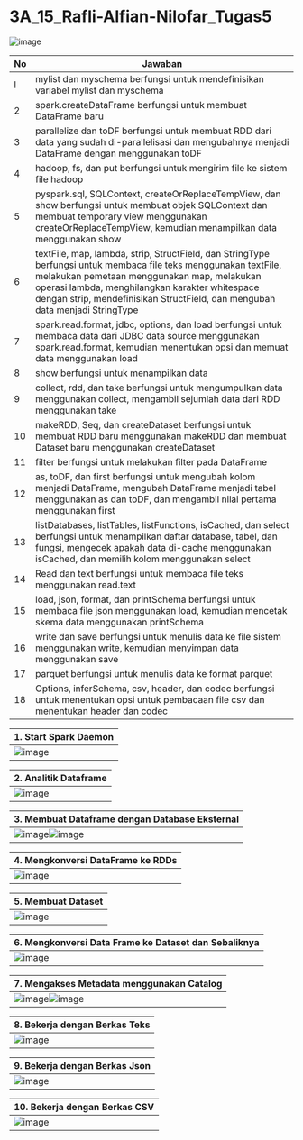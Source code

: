 # 3A_15_Rafli-Alfian-Nilofar_Tugas5
![image](https://user-images.githubusercontent.com/95726593/234888630-adddfa09-d207-45a5-a467-7df5423aa65f.png)

| No            | Jawaban       |
| ------------- | ------------- |
|       l       | mylist dan myschema berfungsi untuk mendefinisikan variabel mylist dan myschema |
|       2       | spark.createDataFrame berfungsi untuk membuat DataFrame baru |
|       3       | parallelize dan toDF berfungsi untuk membuat RDD dari data yang sudah di-parallelisasi dan mengubahnya menjadi DataFrame dengan menggunakan toDF |
|       4       | hadoop, fs, dan put berfungsi untuk mengirim file ke sistem file hadoop |
|       5       | pyspark.sql, SQLContext, createOrReplaceTempView, dan show berfungsi untuk membuat objek SQLContext dan membuat temporary view menggunakan createOrReplaceTempView, kemudian menampilkan data menggunakan show |
|       6       | textFile, map, lambda, strip, StructField, dan StringType berfungsi untuk membaca file teks menggunakan textFile, melakukan pemetaan menggunakan map, melakukan operasi lambda, menghilangkan karakter whitespace dengan strip, mendefinisikan StructField, dan mengubah data menjadi StringType |
|       7       | spark.read.format, jdbc, options, dan load berfungsi untuk membaca data dari JDBC data source menggunakan spark.read.format, kemudian menentukan opsi dan memuat data menggunakan load |
|       8       | show berfungsi untuk menampilkan data |
|       9       | collect, rdd, dan take berfungsi untuk mengumpulkan data menggunakan collect, mengambil sejumlah data dari RDD menggunakan take |
|      10       | makeRDD, Seq, dan createDataset berfungsi untuk membuat RDD baru menggunakan makeRDD dan membuat Dataset baru menggunakan createDataset |
|      11       | filter berfungsi untuk melakukan filter pada DataFrame |
|      12       | as, toDF, dan first berfungsi untuk mengubah kolom menjadi DataFrame, mengubah DataFrame menjadi tabel menggunakan as dan toDF, dan mengambil nilai pertama menggunakan first |
|      13       | listDatabases, listTables, listFunctions, isCached, dan select berfungsi untuk menampilkan daftar database, tabel, dan fungsi, mengecek apakah data di-cache menggunakan isCached, dan memilih kolom menggunakan select |
|      14       | Read dan text berfungsi untuk membaca file teks menggunakan read.text |
|      15       | load, json, format, dan printSchema berfungsi untuk membaca file json menggunakan load, kemudian mencetak skema data menggunakan printSchema |
|      16       | write dan save berfungsi untuk menulis data ke file sistem menggunakan write, kemudian menyimpan data menggunakan save |
|      17       | parquet berfungsi untuk menulis data ke format parquet |
|      18       | Options, inferSchema, csv, header, dan codec berfungsi untuk menentukan opsi untuk pembacaan file csv dan menentukan header dan codec |

| 1. Start Spark Daemon |
| --------------------- |
| ![image](https://user-images.githubusercontent.com/95726593/234925709-3b17c1e5-5e38-43bc-9296-3b6834bc4eba.png) |

| 2. Analitik Dataframe |
| --------------------- |
| ![image](https://user-images.githubusercontent.com/95726593/234929495-d606dd27-cc90-4e8e-bbce-1860b485faa3.png) |

| 3. Membuat Dataframe dengan Database Eksternal |
| --------------------- |
| ![image](https://user-images.githubusercontent.com/95726593/234929659-2813e2ba-83da-435c-a54d-99cf19ebac23.png)![image](https://user-images.githubusercontent.com/95726593/234929684-f1f1d731-bdbd-4769-bb50-18ac2319fbf5.png) |

| 4. Mengkonversi DataFrame ke RDDs |
| --------------------- |
| ![image](https://user-images.githubusercontent.com/95726593/234929831-1e6757fb-b59c-4c5a-870f-22acf57c6986.png) |

| 5. Membuat Dataset |
| --------------------- |
| ![image](https://user-images.githubusercontent.com/95726593/234929911-ef439c2b-b4e2-461b-8be9-a48061a58e4a.png) |

| 6. Mengkonversi Data Frame ke Dataset dan Sebaliknya |
| --------------------- |
| ![image](https://user-images.githubusercontent.com/95726593/234929979-6b2a966e-4e12-45a5-89eb-fe99af1d1ec3.png) |

| 7. Mengakses Metadata menggunakan Catalog |
| --------------------- |
| ![image](https://user-images.githubusercontent.com/95726593/234930064-05a3bee8-df10-44db-8416-cdba3da8e8e7.png)![image](https://user-images.githubusercontent.com/95726593/234930082-4bf8a8f8-dff5-4aa4-b31a-e1f2264b91db.png) |

| 8. Bekerja dengan Berkas Teks |
| --------------------- |
| ![image](https://user-images.githubusercontent.com/95726593/234930192-281a5e42-0cf6-441c-813b-6aa0a2a0e34e.png) |

| 9. Bekerja dengan Berkas Json |
| --------------------- |
| ![image](https://user-images.githubusercontent.com/95726593/234930261-94ef3a0b-2247-4e08-a001-613d957adbbb.png) |

| 10. Bekerja dengan Berkas CSV |
| --------------------- |
| ![image](https://user-images.githubusercontent.com/95726593/234930385-22ce9c70-428c-434d-92d1-2d379236cbf9.png) |


